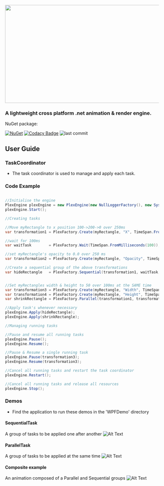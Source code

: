 
<p align="center">
  <img width="640" height="320" src="https://raw.githubusercontent.com/Timmoth/Aptacode.TaskPlex/master/Resources/Images/TaskPlexBanner.png">
</p>

### A lightweight cross platform .net animation & render engine.

NuGet package:

[![NuGet](https://img.shields.io/nuget/v/Aptacode.TaskPlex.svg?style=flat)](https://www.nuget.org/packages/Aptacode.TaskPlex/)
[![Codacy Badge](https://app.codacy.com/project/badge/Grade/49f864590655493d96b68cbe6c221d87)](https://www.codacy.com/manual/Timmoth/Aptacode.TaskPlex?utm_source=github.com&amp;utm_medium=referral&amp;utm_content=Timmoth/Aptacode.TaskPlex&amp;utm_campaign=Badge_Grade)
![last commit](https://img.shields.io/github/last-commit/Timmoth/Aptacode.TaskPlex?style=flat-square&cacheSeconds=86000)

## User Guide

### TaskCoordinator

-  The task coordinator is used to manage and apply each task.

### Code Example

```csharp

//Initialise the engine
PlexEngine plexEngine = new PlexEngine(new NullLoggerFactory(), new SystemTimerUpdater(RefreshRate.High));
plexEngine.Start();

//Creating tasks

//Move myRectangle to x position 100->200->0 over 250ms
var transformation1 = PlexFactory.Create(myRectangle, "X", TimeSpan.FromMilliseconds(250), 100, 200, 0);

//wait for 100ms
var waitTask        = PlexFactory.Wait(TimeSpan.FromMilliseconds(100));

//set myRectangle's opacity to 0.0 over 250 ms
var transformation2 = PlexFactory.Create(myRectangle, "Opacity", TimeSpan.FromMilliseconds(250), 0.0);

//Create a sequential group of the above transformations
var hideRectangle   = PlexFactory.Sequential(transformation1, waitTask, transformation2});


//Set myRectangles width & height to 50 over 100ms at the SAME time
var transformation3 = PlexFactory.Create(myRectangle, "Width", TimeSpan.FromMilliseconds(100), 50);
var transformation4 = PlexFactory.Create(myRectangle, "Height", TimeSpan.FromMilliseconds(100), 50);
var shrinkRectangle = PlexFactory.Parallel(transformation1, transformation2});

//Apply task's whenever necessary
plexEngine.Apply(hideRectangle);
plexEngine.Apply(shrinkRectangle);

//Managing running tasks

//Pause and resume all running tasks
plexEngine.Pause();
plexEngine.Resume();

//Pause & Resume a single running task
plexEngine.Pause(transformation3);
plexEngine.Resume(transformation3);

//Cancel all running tasks and restart the task coordinator
plexEngine.Restart();

//Cancel all running tasks and release all resources
plexEngine.Stop();

```

### Demos
* Find the application to run these demos in the 'WPFDemo' directory

#### SequentialTask
A group of tasks to be applied one after another
![Alt Text](https://raw.githubusercontent.com/Timmoth/Aptacode.TaskPlex/master/Resources/demos/SequentialTransformation.gif)

#### ParallelTask
A group of tasks to be applied at the same time
![Alt Text](https://raw.githubusercontent.com/Timmoth/Aptacode.TaskPlex/master/Resources/demos/ParallelTransformations.gif)

#### Composite example
An animation composed of a Parallel and Sequential groups
![Alt Text](https://raw.githubusercontent.com/Timmoth/Aptacode.TaskPlex/master/Resources/demos/ComplexTransformation.gif)
